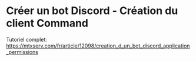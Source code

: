 # Créer un bot Discord - Création du client Command

Tutoriel complet: https://mtxserv.com/fr/article/12098/creation_d_un_bot_discord_application_permissions
